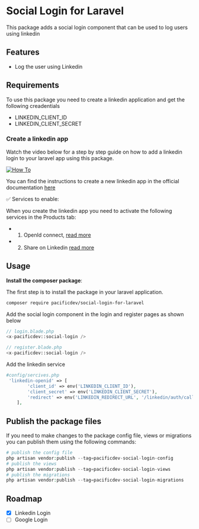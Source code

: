 # Social Login for Laravel

This package adds a social login component that can be used to log users
using linkedin

## Features

- Log the user using Linkedin

## Requirements

To use this package you need to create a linkedin application and get the following creadentials

- LINKEDIN_CLIENT_ID
- LINKEDIN_CLIENT_SECRET

### Create a linkedin app

Watch the video below for a step by step guide on how to add a linkedin login to your laravel app using this package.

[![How To](https://img.youtube.com/vi/tX8NEwWsfcg/0.jpg)](https://www.youtube.com/watch?v=tX8NEwWsfcg)

You can find the instructions to create a new linkedin app in the official documentation [here](https://www.linkedin.com/help/linkedin/answer/a1667239)

✅ Services to enable:

When you create the linkedin app you need to activate the following services in the Products tab:

- 1. OpenId connect, [read more](https://learn.microsoft.com/en-us/linkedin/consumer/integrations/self-serve/sign-in-with-linkedin-v2)
- 2. Share on Linkedin [read more](https://learn.microsoft.com/en-us/linkedin/consumer/integrations/self-serve/share-on-linkedin)

## Usage

**Install the composer package**:

The first step is to install the package in your laravel application.

```bash
composer require pacificdev/social-login-for-laravel
```

Add the social login component in the login and register pages as shown below

```php
// login.blade.php
<x-pacificdev::social-login />
```

```php
// register.blade.php
<x-pacificdev::social-login />
```

Add the linkedin service

```php
#config/sercives.php
 'linkedin-openid' => [
        'client_id' => env('LINKEDIN_CLIENT_ID'),
        'client_secret' => env('LINKEDIN_CLIENT_SECRET'),
        'redirect' => env('LINKEDIN_REDIRECT_URL', '/linkedin/auth/callback'),
    ],
```

## Publish the package files

If you need to make changes to the package config file, views or migrations you can
publish them using the following commands:

```php
# publish the config file
php artisan vendor:publish --tag=pacificdev-social-login-config
# publish the views
php artisan vendor:publish --tag=pacificdev-social-login-views
# publish the migrations
php artisan vendor:publish --tag=pacificdev-social-login-migrations

```

## Roadmap

- [X] Linkedin Login
- [ ] Google Login
